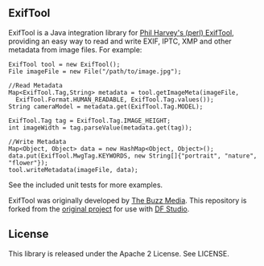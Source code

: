 ## ExifTool

ExifTool is a Java integration library for [Phil Harvey's (perl) ExifTool](http://www.sno.phy.queensu.ca/~phil/exiftool/), providing an easy way to read and write EXIF, IPTC, XMP and other metadata from image files. For example:

    ExifTool tool = new ExifTool();
    File imageFile = new File("/path/to/image.jpg");

    //Read Metadata
    Map<ExifTool.Tag,String> metadata = tool.getImageMeta(imageFile,
      ExifTool.Format.HUMAN_READABLE, ExifTool.Tag.values());
    String cameraModel = metadata.get(ExifTool.Tag.MODEL);

    ExifTool.Tag tag = ExifTool.Tag.IMAGE_HEIGHT;
    int imageWidth = tag.parseValue(metadata.get(tag));

    //Write Metadata
    Map<Object, Object> data = new HashMap<Object, Object>();
    data.put(ExifTool.MwgTag.KEYWORDS, new String[]{"portrait", "nature", "flower"});
    tool.writeMetadata(imageFile, data);

See the included unit tests for more examples.

ExifTool was originally developed by [The Buzz Media](http://www.thebuzzmedia.com/software/exiftool-enhanced-java-integration-for-exiftool/ "Read more about the description and goals of the original project"). This repository is forked from the [original project](https://github.com/thebuzzmedia/exiftool) for use with [DF Studio](http://www.dfstudio.com "DF Studio is a cloud-based photo storage solution for professional and enterprise photography management and workflow, with features for organization, collaboration, storage and delivery of photographic assets.").

License
-------
This library is released under the Apache 2 License. See LICENSE.